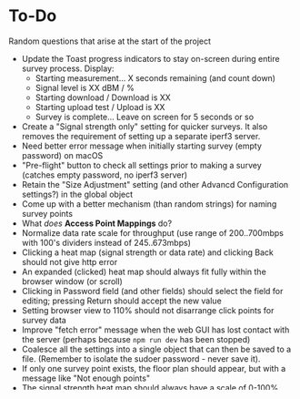 # To-Do

Random questions that arise at the start of the project

* Update the Toast progress indicators to stay on-screen during entire survey process. Display:
  * Starting measurement... X seconds remaining (and count down)
  * Signal level is XX dBM / %
  * Starting download / Download is XX
  * Starting upload test / Upload is XX
  * Survey is complete... Leave on screen for 5 seconds or so
* Create a "Signal strength only" setting for quicker surveys.
  It also removes the requirement of setting up a separate iperf3 server.
* Need better error message when initially starting survey (empty password) on macOS
* "Pre-flight" button to check all settings prior to making a survey (catches empty password, no iperf3 server)
* Retain the "Size Adjustment" setting (and other Advancd Configuration settings?) in the global object
* Come up with a better mechanism (than random strings) for naming survey points 
* What _does_ **Access Point Mappings** do?
* Normalize data rate scale for throughput (use range of 200..700mbps with 100's dividers instead of 245..673mbps)
* Clicking a heat map (signal strength or data rate) and clicking Back should not give http error
* An expanded (clicked) heat map should always fit fully within the browser window (or scroll)
* Clicking in Password field (and other fields) should select the field for editing; pressing Return should accept the new value
* Setting browser view to 110% should not disarrange click points
  for survey data
* Improve "fetch error" message when the web GUI has lost contact
  with the server (perhaps because `npm run dev` has been stopped)
* Coalesce all the settings into a single object that can then be saved to a file. (Remember to isolate the sudoer password - never save it).
* If only one survey point exists, the <Heatmap> floor plan should appear, but with a message like "Not enough points"
* The signal strength heat map should always have a scale of 0-100% because people deserve to know when their wifi strength is low.
* If `Floorplan` cannot open the image, it should display a sensible message
* Change Floor Plan `<input>` to be a "Browse..." field
* Change Password field to conceal the characters

## Questions

* What's the best gradient for signal strength? Linear between -40 and -80 dBM?
  Emphasize differences between good (-40 to -60?) Emphasize the bad?
  Good rule might be "green or above (yellow, orange, red) is good...
* I think the magic of this heat map system is that if drawing
  is not actually to scale it'll still give good "relative strength" info
  relative to other places on the drawing
* How to reconcile difference between signal strength and throughput rates?
* Autocompute `Radius_Divider`:
  The answer on my map is 5. It has something to do
  with the average space points occupy.
  Might experiment with something like `divider = sqrt(h x w / #points)`
* Does "winking" WiFi off and then back on before measurement improve the values?
* How should "saved files" work (not in `localstorage()`)?
  Opening a new Floorplan should probably 
  change the saved file name to match


## Decisions

* _HeatmapSettings_ replaces _Database_, and
  holds all prefs (including sudoerPasword)
  in a flat structure so they can be passed around and
  modified by the children
* `fileHandler.ts` removes sudoerPassword before saving
* Don't dislay Platform in the Settings Pane
* Obviously `wifiScanner.ts` must determine the platorm,
  but none of the other code needs to know the platform.
  We can decide on-the-fly when `platform` is needed
* `wifiScanner` must throw quickly if sudoerPassword is _empty_
* `GlobalSettings` owns/controls the array of surveyPoints.
  `<Floorplan>` may add or delete a point;
  `<PointsTable>` may remove one or many.
  Both receive the full list of points, and return an updated list back to `GlobalSettings`

## DONE

* ~~Only use (percentage) signal strength to create colors
  (heat map & coloring survey dots)~~
* ~~Update labels on survey dots to show more interesting info (not "00000000")~~
* ~~Remove pulsing aura's when not actively sampling (or always?)~~
* ~~Is there a difference between using the currently subscribed SSID and using the sum of all SSIDs?~~ Yes. `wifi-heatmapper` only uses the current SSID, and doesn't see other SSIDs.
* ~~It's odd that "Floorplan Image" can be empty and show a floor plan...~~
* ~~Does a mDNS name work for the iperf3 server address?~~ Yes
* ~~Uncontrolled input: https://react.dev/reference/react-dom/components/input#controlling-an-input-with-a-state-variable~~ Done (I think) by setting sudoerPassword after reading other settings from a file
* ~~Alternative: Different color scale: Can heat map colors go (good to bad) _Green - Turquoise - Blue - Grey - Yellow - Red_ to comport with "normal meanings" of "Green is good, red is bad"? (Advice would then be blue or above is OK...) Grey could then be a narrow band (numeric range) between blue and yellow that is the divider between good and not-so-good~~ Done.

